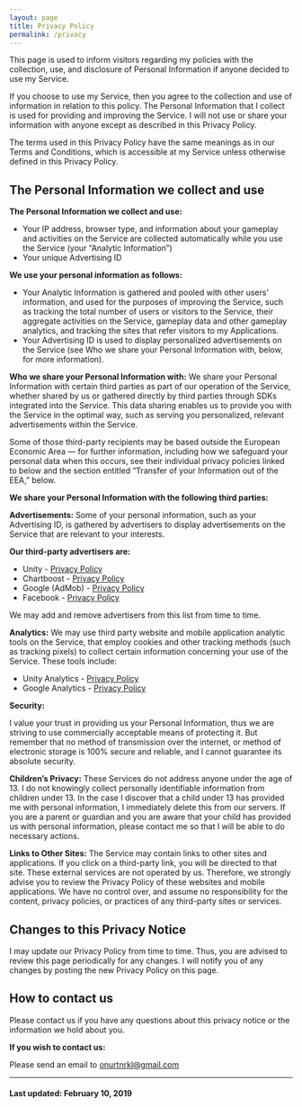 ```yaml
---
layout: page
title: Privacy Policy
permalink: /privacy
---
```


This page is used to inform visitors regarding my policies with the collection, use, and disclosure of Personal Information if anyone decided to use my Service.

If you choose to use my Service, then you agree to the collection and use of information in relation to this policy. The Personal Information that I collect is used for providing and improving the Service. I will not use or share your information with anyone except as described in this Privacy Policy.

The terms used in this Privacy Policy have the same meanings as in our Terms and Conditions, which is accessible at my Service unless otherwise defined in this Privacy Policy.
 
## The Personal Information we collect and use

**The Personal Information we collect and use:**
* Your IP address, browser type, and information about your gameplay and activities on the Service are collected automatically while you use the Service (your “Analytic Information”)
* Your unique Advertising ID
<!--* Your name and email address, if you sign up for our newsletter-->

**We use your personal information as follows:**
<!--* Your email address is used to communicate with you about Service-related issues (including receiving and responding to communications that you send us through the Service), and to send you Service-related communications about new products and services.-->
* Your Analytic Information is gathered and pooled with other users’ information, and used for the purposes of improving the Service, such as tracking the total number of users or visitors to the Service, their aggregate activities on the Service, gameplay data and other gameplay analytics, and tracking the sites that refer visitors to my Applications.
* Your Advertising ID is used to display personalized advertisements on the Service (see Who we share your Personal Information with, below, for more information).

**Who we share your Personal Information with:** We share your Personal Information with certain third parties as part of our operation of the Service, whether shared by us or gathered directly by third parties through SDKs integrated into the Service. This data sharing enables us to provide you with the Service in the optimal way, such as serving you personalized, relevant advertisements within the Service.

Some of those third-party recipients may be based outside the European Economic Area — for further information, including how we safeguard your personal data when this occurs, see their individual privacy policies linked to below and the section entitled “Transfer of your Information out of the EEA,” below.

**We share your Personal Information with the following third parties:**

**Advertisements:** Some of your personal information, such as your Advertising ID, is gathered by advertisers to display advertisements on the Service that are relevant to your interests.

**Our third-party advertisers are:**
* Unity - <a href="https://unity3d.com/legal/privacy-policy">Privacy Policy</a>
* Chartboost - <a href="https://answers.chartboost.com/en-us/articles/200780269">Privacy Policy</a>
* Google (AdMob) - <a href="https://policies.google.com/privacy">Privacy Policy</a>
* Facebook - <a href="www.facebook.com/privacy">Privacy Policy</a>

We may add and remove advertisers from this list from time to time.

**Analytics:** We may use third party website and mobile application analytic tools on the Service, that employ cookies and other tracking methods (such as tracking pixels) to collect certain information concerning your use of the Service. These tools include:
* Unity Analytics - <a href="https://unity3d.com/legal/privacy-policy">Privacy Policy</a>
* Google Analytics - <a href="https://policies.google.com/privacy">Privacy Policy</a>

**Security:**

I value your trust in providing us your Personal Information, thus we are striving to use commercially acceptable means of protecting it. But remember that no method of transmission over the internet, or method of electronic storage is 100% secure and reliable, and I cannot guarantee its absolute security.

**Children’s Privacy:** These Services do not address anyone under the age of 13. I do not knowingly collect personally identifiable information from children under 13. In the case I discover that a child under 13 has provided me with personal information, I immediately delete this from our servers. If you are a parent or guardian and you are aware that your child has provided us with personal information, please contact me so that I will be able to do necessary actions.

**Links to Other Sites:** The Service may contain links to other sites and applications. If you click on a third-party link, you will be directed to that site. These external services are not operated by us. Therefore, we strongly advise you to review the Privacy Policy of these websites and mobile applications. We have no control over, and assume no responsibility for the content, privacy policies, or practices of any third-party sites or services.

## Changes to this Privacy Notice
I may update our Privacy Policy from time to time. Thus, you are advised to review this page periodically for any changes. I will notify you of any changes by posting the new Privacy Policy on this page. 
<!-- When we do, we will inform you via email if you have signed up for our mailing list, or by posting a notification on the Service. -->

## How to contact us
Please contact us if you have any questions about this privacy notice or the information we hold about you.

**If you wish to contact us:**

Please send an email to <a href="mailto:onurtnrkl@gmail.com">onurtnrkl@gmail.com<a>
 
---

#### Last updated: February 10, 2019
